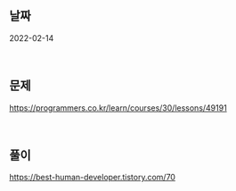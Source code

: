 ## 날짜
2022-02-14

<br>

## 문제
https://programmers.co.kr/learn/courses/30/lessons/49191

<br>

## 풀이
https://best-human-developer.tistory.com/70